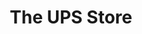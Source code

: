 ---
title: "The UPS Store"
url: /virginia-beach/the-ups-store-independence-boulevard/
shop: copyshop
---